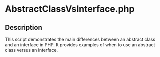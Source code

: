 # AbstractClassVsInterface.php

## Description
This script demonstrates the main differences between an abstract class and an interface in PHP. It provides examples of when to use an abstract class versus an interface.

